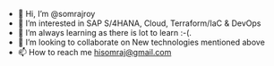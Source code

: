- 👋 Hi, I’m @somrajroy
- 👀 I’m interested in SAP S/4HANA, Cloud, Terraform/IaC & DevOps
- 🌱 I’m always learning as there is lot to learn :-(.
- 💞️ I’m looking to collaborate on New technologies mentioned above
- 📫 How to reach me hisomraj@gmail.com

<!---
somrajroy/somrajroy is a ✨ special ✨ repository because its `README.md` (this file) appears on your GitHub profile.
You can click the Preview link to take a look at your changes.
--->
